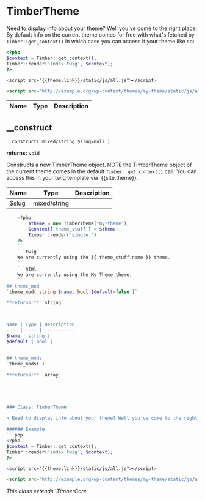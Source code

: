 
# TimberTheme
Need to display info about your theme? Well you've come to the right place. By default info on the current theme comes for free with what's fetched by `Timber::get_context()` in which case you can access it your theme like so:

```php
<?php
$context = Timber::get_context();
Timber::render('index.twig', $context);
?>
```
```twig
<script src="{{theme.link}}/static/js/all.js"></script>
```
```html
<script src="http://example.org/wp-content/themes/my-theme/static/js/all.js"></script>
```

Name | Type | Description
---- | ---- | -----------
## __construct
`__construct( mixed/string $slug=null )`

**returns:** `void`

Constructs a new TimberTheme object. NOTE the TimberTheme object of the current theme comes in the default `Timber::get_context()` call. You can access this in your twig template via `{{site.theme}}.

Name | Type | Description
---- | ---- | -----------
$slug | mixed/string | 

```php
    <?php
        $theme = new TimberTheme("my-theme");
        $context['theme_stuff'] = $theme;
        Timber::render('single.')
    ?>
    ```
    ```twig
    We are currently using the {{ theme_stuff.name }} theme.
    ```
    ```html
    We are currently using the My Theme theme.
    ```
## theme_mod
`theme_mod( string $name, bool $default=false )`

**returns:** `string`



Name | Type | Description
---- | ---- | -----------
$name | string | 
$default | bool | 


## theme_mods
`theme_mods( )`

**returns:** `array`





### Class: TimberTheme

> Need to display info about your theme? Well you've come to the right place. By default info on the current theme comes for free with what's fetched by `Timber::get_context()` in which case you can access it your theme like so:

###### Example
```php
<?php
$context = Timber::get_context();
Timber::render('index.twig', $context);
?>
```
```twig
<script src="{{theme.link}}/static/js/all.js"></script>
```
```html
<script src="http://example.org/wp-content/themes/my-theme/static/js/all.js"></script>
```



*This class extends \TimberCore*

